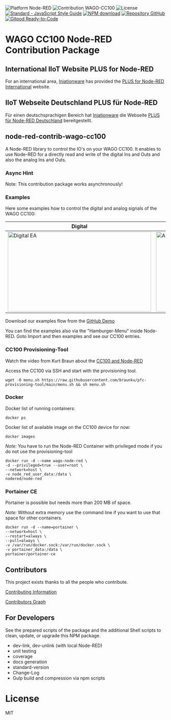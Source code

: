 ![Platform Node-RED](https://img.shields.io/badge/Platform-Node--RED-red.png)
![Contribution WAGO-CC100](https://img.shields.io/badge/Contribution-WAGO--CC100-green.png)
![License](https://img.shields.io/badge/License-MIT-blue.png)
[![Standard - JavaScript Style Guide](https://img.shields.io/badge/code%20style-standard-brightgreen.svg)](http://standardjs.com/)
[![NPM download](https://img.shields.io/badge/@plus4nodered-WAGO--CC100-green.png)](https://npm-stat.com/charts.html?package=@plus4nodered/node-red-contrib-wago-cc100)
[![Repository GitHub](https://img.shields.io/badge/Repository-GitHub-orange.png)](https://github.com/Iniationware/CC100-Node-Red)
[![Gitpod Ready-to-Code](https://img.shields.io/badge/Gitpod-ready--to--code-blue?logo=gitpod)](https://gitpod.io/#https://github.com/Iniationware/CC100-Node-Red)

# WAGO CC100 Node-RED Contribution Package

## International IIoT Website PLUS for Node-RED

For an international area, [Iniationware][1] has provided the [PLUS for Node-RED International][2] website.

## IIoT Webseite Deutschland PLUS für Node-RED

Für einen deutschsprachigen Bereich hat [Iniationware][1] die Webseite [PLUS für Node-RED Deutschland][3] bereitgestellt.

## node-red-contrib-wago-cc100

A Node-RED library to control the IO's on your WAGO CC100.
It enables to use Node-RED for a directly read and write 
of the digital Ins and Outs and also the analog Ins and Outs.

### Async Hint

Note: This contribution package works asynchronously!

### Examples

Here some examples how to control the digital and analog signals of the WAGO CC100:

| Digital                                                                                                                                  | Analog |
|------------------------------------------------------------------------------------------------------------------------------------------| --- |
| <img src="https://github.com/Helmut-Saal/CC100-Node-Red/blob/master/Digital.png?raw=true" alt="Digital EA" height="250px" width="450px"> | <img src="https://github.com/Helmut-Saal/CC100-Node-Red/blob/master/Analog.png?raw=true" alt="Analog EA" height="250px" width="450px"> |


Download our examples flow from the [GitHub Demo](https://github.com/Helmut-Saal/CC100-Node-Red/blob/master/examples/)

You can find the examples also via the "Hamburger-Menu" inside Node-RED. 
Goto Import and then examples and see our CC100 entries.


### CC100 Provisioning-Tool

Watch the video from Kurt Braun about the [CC100 and Node-RED](https://www.youtube.com/watch?v=5s5g0veA5kA)

Access the CC100 via SSH and start with the provisioning tool.

	wget -O menu.sh https://raw.githubusercontent.com/braunku/pfc-provisioning-tool/main/menu.sh && sh menu.sh

### Docker

Docker list of running containers:
    
    docker ps

Docker list of available image on the CC100 device for now:

    docker images

*Note:* You have to run the Node-RED Container 
with privileged mode if you do not use the provisioning-tool

    docker run -d --name wago-node-red \
    -d --privileged=true --user=root \
    --network=host \
    -v node_red_user_data:/data \
    nodered/node-red

### Portainer CE

Portainer is possible but needs more than 200 MB of space.

*Note:* Without extra memory use the command line 
if you want to use that space for other containers.

	docker run -d --name=portainer \
	--network=host \
	--restart=always \
	--pull=always \
	-v /var/run/docker.sock:/var/run/docker.sock \
	-v portainer_data:/data \
	portainer/portainer-ce

## Contributors

This project exists thanks to all the people who contribute. 

[Contributing Information](./.github/CONTRIBUTING.md)

<a href="https://github.com/Helmut-Saal/CC100-Node-Red/graphs/contributors">Contributors Graph</a>

## For Developers

See the prepared scripts of the package and the additional Shell scripts 
to clean, update, or upgrade this NPM package.

* dev-link, dev-unlink (with local Node-RED)
* unit testing
* coverage
* docs generation
* standard-version
* Change-Log
* Gulp build and compression via npm scripts

# License

MIT


[1]:https://iniationware.com/
[2]:https://www.noderedplus.de/
[3]:https://www.noderedplus.de/de/